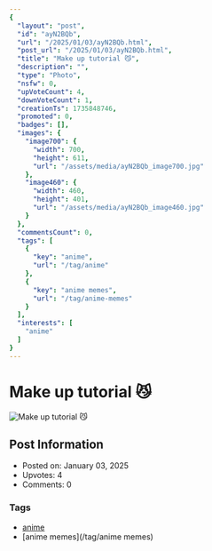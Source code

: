 ```yaml
---
{
  "layout": "post",
  "id": "ayN2BQb",
  "url": "/2025/01/03/ayN2BQb.html",
  "post_url": "/2025/01/03/ayN2BQb.html",
  "title": "Make up tutorial 😼",
  "description": "",
  "type": "Photo",
  "nsfw": 0,
  "upVoteCount": 4,
  "downVoteCount": 1,
  "creationTs": 1735848746,
  "promoted": 0,
  "badges": [],
  "images": {
    "image700": {
      "width": 700,
      "height": 611,
      "url": "/assets/media/ayN2BQb_image700.jpg"
    },
    "image460": {
      "width": 460,
      "height": 401,
      "url": "/assets/media/ayN2BQb_image460.jpg"
    }
  },
  "commentsCount": 0,
  "tags": [
    {
      "key": "anime",
      "url": "/tag/anime"
    },
    {
      "key": "anime memes",
      "url": "/tag/anime-memes"
    }
  ],
  "interests": [
    "anime"
  ]
}
---
```


# Make up tutorial 😼

![Make up tutorial 😼](/assets/media/ayN2BQb_image700.jpg)

## Post Information

- Posted on: January 03, 2025
- Upvotes: 4
- Comments: 0

### Tags

- [anime](/tag/anime)
- [anime memes](/tag/anime memes)
